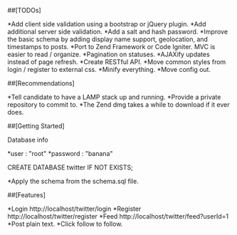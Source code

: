 ##[TODOs]

*Add client side validation using a bootstrap or jQuery plugin.
*Add additional server side validation.
*Add a salt and hash password.
*Improve the basic schema by adding display name support, geolocation, and timestamps to posts.
*Port to Zend Framework or Code Igniter. MVC is easier to read / organize. 
*Pagination on statuses.
*AJAXify updates instead of page refresh.
*Create RESTful API.
*Move common styles from login / register to external css.
*Minify everything.
*Move config out.


##[Recommendations]

*Tell candidate to have a LAMP stack up and running.
*Provide a private repository to commit to.
*The Zend dmg takes a while to download if it ever does.


##[Getting Started]

Database info

*user : "root"
*password : "banana"

CREATE DATABASE twitter IF NOT EXISTS;

*Apply the schema from the schema.sql file.


##[Features]

*Login  http://localhost/twitter/login
*Register http://localhost/twitter/register
*Feed http://localhost/twitter/feed?userId=1
*Post plain text.
*Click follow to follow.
